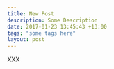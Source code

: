 ```yaml
---
title: New Post
description: Some Description
date: 2017-01-23 13:45:43 +13:00
tags: "some tags here"
layout: post
---
```


XXX